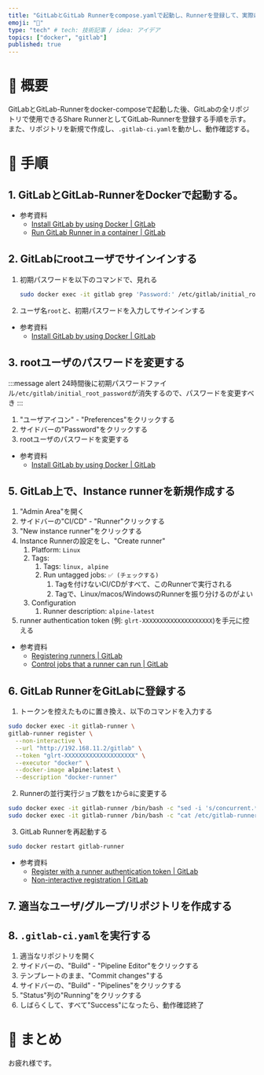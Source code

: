 ```yaml
---
title: "GitLabとGitLab Runnerをcompose.yamlで起動し、Runnerを登録して、実際に動かすまでの手順"
emoji: "📝"
type: "tech" # tech: 技術記事 / idea: アイデア
topics: ["docker", "gitlab"]
published: true
---
```


# 🤔 概要

GitLabとGitLab-Runnerをdocker-composeで起動した後、GitLabの全リポジトリで使用できるShare RunnerとしてGitLab-Runnerを登録する手順を示す。
また、リポジトリを新規で作成し、`.gitlab-ci.yaml`を動かし、動作確認する。


# 📜 手順

## 1. GitLabとGitLab-RunnerをDockerで起動する。

- 参考資料
  - [Install GitLab by using Docker | GitLab](https://docs.gitlab.com/ee/install/docker/index.html)
  - [Run GitLab Runner in a container | GitLab](https://docs.gitlab.com/runner/install/docker.html)

## 2. GitLabにrootユーザでサインインする

1. 初期パスワードを以下のコマンドで、見れる
    ```bash
    sudo docker exec -it gitlab grep 'Password:' /etc/gitlab/initial_root_password
    ```
2. ユーザ名`root`と、初期パスワードを入力してサインインする

- 参考資料
  - [Install GitLab by using Docker | GitLab](https://docs.gitlab.com/ee/install/docker/index.html#install-gitlab-using-docker-engine)

## 3. rootユーザのパスワードを変更する

:::message alert
24時間後に初期パスワードファイル`/etc/gitlab/initial_root_password`が消失するので、パスワードを変更すべき
:::

1. "ユーザアイコン" - "Preferences"をクリックする
2. サイドバーの"Password"をクリックする
3. rootユーザのパスワードを変更する

- 参考資料
  - [Install GitLab by using Docker | GitLab](https://docs.gitlab.com/ee/install/docker/index.html#install-gitlab-using-docker-engine)

## 5. GitLab上で、Instance runnerを新規作成する

1. "Admin Area"を開く
2. サイドバーの"CI/CD" - "Runner"クリックする
3. "New instance runner"をクリックする
4. Instance Runnerの設定をし、"Create runner"
   1. Platform: `Linux`
   2. Tags:
      1. Tags: `linux, alpine`
      2. Run untagged jobs: `✅ (チェックする)`
         1. Tagを付けないCI/CDがすべて、このRunnerで実行される
         2. Tagで、Linux/macos/WindowsのRunnerを振り分けるのがよい
   3. Configuration
      1. Runner description: `alpine-latest`
5.  runner authentication token (例: `glrt-XXXXXXXXXXXXXXXXXXXX`)を手元に控える

- 参考資料
  - [Registering runners | GitLab](https://docs.gitlab.com/runner/register/?tab=Docker)
  - [Control jobs that a runner can run | GitLab](https://docs.gitlab.com/ee/ci/runners/configure_runners.html#for-an-instance-runner-2)


## 6. GitLab RunnerをGitLabに登録する

1. トークンを控えたものに置き換え、以下のコマンドを入力する
```bash
sudo docker exec -it gitlab-runner \
gitlab-runner register \
  --non-interactive \
  --url "http://192.168.11.2/gitlab" \
  --token "glrt-XXXXXXXXXXXXXXXXXXXX" \
  --executor "docker" \
  --docker-image alpine:latest \
  --description "docker-runner"
```
2. Runnerの並行実行ジョブ数を`1`から`8`に変更する
```bash
sudo docker exec -it gitlab-runner /bin/bash -c "sed -i 's/concurrent.*/concurrent = 8/' /etc/gitlab-runner/config.toml"
sudo docker exec -it gitlab-runner /bin/bash -c "cat /etc/gitlab-runner/config.toml"
```
3. GitLab Runnerを再起動する
```bash
sudo docker restart gitlab-runner
```

- 参考資料
  - [Register with a runner authentication token | GitLab](https://docs.gitlab.com/runner/register/?tab=Docker#register-with-a-runner-authentication-token)
  - [Non-interactive registration | GitLab](https://docs.gitlab.com/runner/commands/index.html#non-interactive-registration)


## 7. 適当なユーザ/グループ/リポジトリを作成する

## 8. `.gitlab-ci.yaml`を実行する

1. 適当なリポジトリを開く
2. サイドバーの、"Build" - "Pipeline Editor"をクリックする
3. テンプレートのまま、"Commit changes"する
4. サイドバーの、"Build" - "Pipelines"をクリックする
4. "Status"列の"Running"をクリックする
5. しばらくして、すべて"Success"になったら、動作確認終了


# 📌 まとめ

お疲れ様です。
